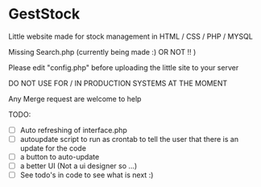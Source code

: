 # GestStock
 Little website made for stock management in
 HTML / CSS / PHP / MYSQL

Missing Search.php (currently being made :) OR NOT !! )

Please edit "config.php" before uploading the little site to your server

DO NOT USE FOR / IN PRODUCTION SYSTEMS AT THE MOMENT

Any Merge request are welcome to help

TODO:

- [ ] Auto refreshing of interface.php
- [ ] autoupdate script to run as crontab to tell the user that there is an update for the code
- [ ] a button to auto-update
- [ ] a better UI (Not a ui designer so ...)
- [ ] See todo's in code to see what is next :)